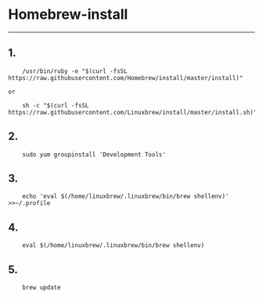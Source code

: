 # Homebrew-install
---

## 1.
```
    /usr/bin/ruby -e "$(curl -fsSL https://raw.githubusercontent.com/Homebrew/install/master/install)" 
```
    or
```
    sh -c "$(curl -fsSL https://raw.githubusercontent.com/Linuxbrew/install/master/install.sh)"
```
## 2.
```
    sudo yum groupinstall 'Development Tools'
```
## 3.
```
    echo 'eval $(/home/linuxbrew/.linuxbrew/bin/brew shellenv)' >>~/.profile
```
## 4.
```
    eval $(/home/linuxbrew/.linuxbrew/bin/brew shellenv)
```
## 5.
```
    brew update
```
